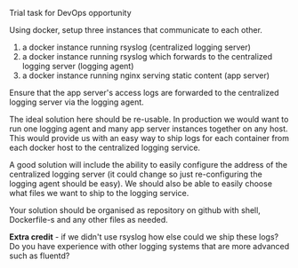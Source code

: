 Trial task for DevOps opportunity 


Using docker, setup three instances that communicate to each other.

1. a docker instance running rsyslog (centralized logging server)
2. a docker instance running rsyslog which forwards to the centralized logging server (logging agent)
3. a docker instance running nginx serving static content (app server)

Ensure that the app server's access logs are forwarded to the centralized logging server via the logging agent.

The ideal solution here should be re-usable. In production we would want to run one logging agent and many app server instances together on any host. This would provide us with an easy way to ship logs for each container from each docker host to the centralized logging service.

A good solution will include the ability to easily configure the address of the centralized logging server (it could change so just re-configuring the logging agent should be easy). We should also be able to easily choose what files we want to ship to the logging service.

Your solution should be organised as repository on github with shell, Dockerfile-s and any other files as needed.

**Extra credit** - if we didn't use rsyslog how else could we ship these logs? Do you have experience with other logging systems that are more advanced such as fluentd?
